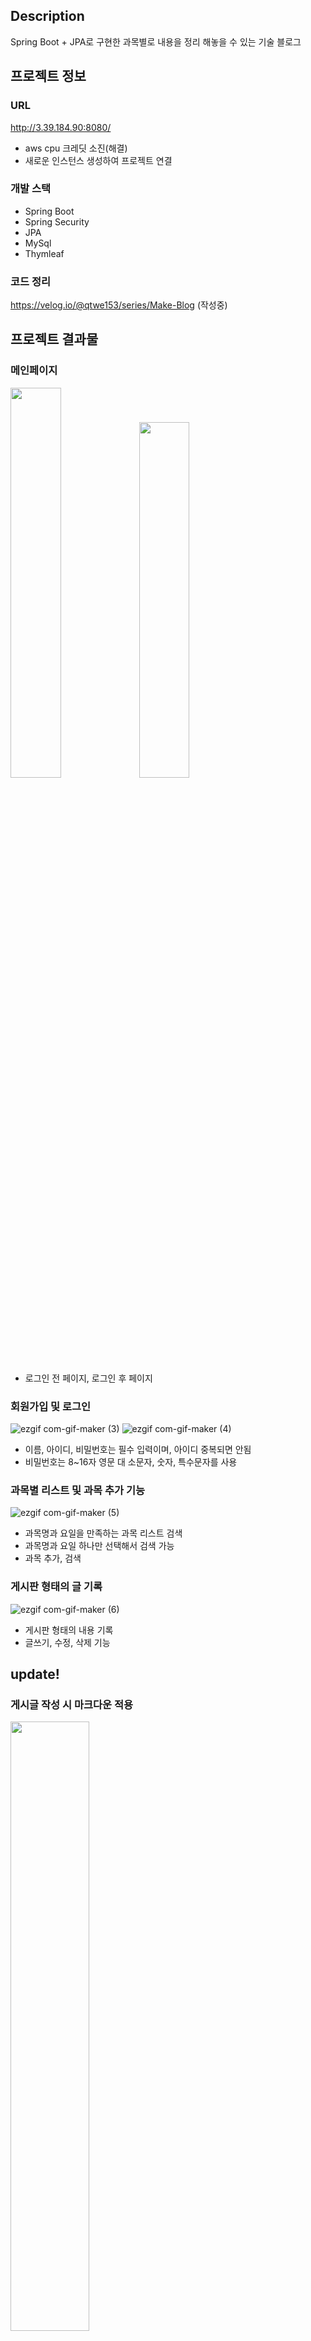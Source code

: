 ## Description
Spring Boot + JPA로 구현한 과목별로 내용을 정리 해놓을 수 있는 기술 블로그

## 프로젝트 정보
### URL
http://3.39.184.90:8080/
- aws cpu 크레딧 소진(해결)
- 새로운 인스턴스 생성하여 프로젝트 연결

### 개발 스택
- Spring Boot
- Spring Security
- JPA
- MySql
- Thymleaf

### 코드 정리
https://velog.io/@qtwe153/series/Make-Blog (작성중)

## 프로젝트 결과물

### 메인페이지
<img src = "https://user-images.githubusercontent.com/68144687/170066870-2ed472fb-2120-474f-b546-48400034f852.png" width="40%" height="40%">  <img src = "https://user-images.githubusercontent.com/68144687/170068204-9ca9bcac-4690-45e6-bbc1-ec56b9304512.png" width="40%" height="38.2%">    
- 로그인 전 페이지, 로그인 후 페이지
### 회원가입 및 로그인 
![ezgif com-gif-maker (3)](https://user-images.githubusercontent.com/68144687/170073038-f69f6bb3-8e58-4167-8d3d-a86dd405eb73.gif)
![ezgif com-gif-maker (4)](https://user-images.githubusercontent.com/68144687/170073368-ad6e80a5-d11b-497d-a736-cbf9e36cdc3c.gif)
- 이름, 아이디, 비밀번호는 필수 입력이며, 아이디 중복되면 안됨
- 비밀번호는 8~16자 영문 대 소문자, 숫자, 특수문자를 사용
### 과목별 리스트 및 과목 추가 기능
![ezgif com-gif-maker (5)](https://user-images.githubusercontent.com/68144687/170074541-d42ce91f-a105-4b5b-88fc-9488499ee9fb.gif)
- 과목명과 요일을 만족하는 과목 리스트 검색
- 과목명과 요일 하나만 선택해서 검색 가능
- 과목 추가, 검색 
### 게시판 형태의 글 기록
![ezgif com-gif-maker (6)](https://user-images.githubusercontent.com/68144687/170183309-c6a796a2-6cc4-4313-88d4-1de27637a657.gif)
- 게시판 형태의 내용 기록
- 글쓰기, 수정, 삭제 기능

## update!
### 게시글 작성 시 마크다운 적용
<img src = "https://user-images.githubusercontent.com/68144687/170991956-615ae356-39fa-4f55-895a-2b528eaff2f3.png"  width="50%" height="50%"> <img src = "https://user-images.githubusercontent.com/68144687/170991977-185c6297-8943-41f4-bc75-93c6908196ad.png" width="50%" height="50%">
- 마크다운 문법 사용 가능
### 현재 게시글에서 바로 이전, 다음 게시글로 넘어가는 기능
![ezgif com-gif-maker (7)](https://user-images.githubusercontent.com/68144687/171387648-bd5e477d-23a1-4468-b748-69d1f1f4f2d3.gif)
### 로그인 실패시 오류메시지 출력
<img src = "https://user-images.githubusercontent.com/68144687/171633191-c86e32c8-196c-45a6-955a-d6ac86d482d6.png"  width="50%" height="50%">

### 기타
- 과목 요일 검색 라디오 버튼 체크 해제 기능
- 리뷰리스트 페이지에서 과목 선택 페이지로 넘어가는 기능







